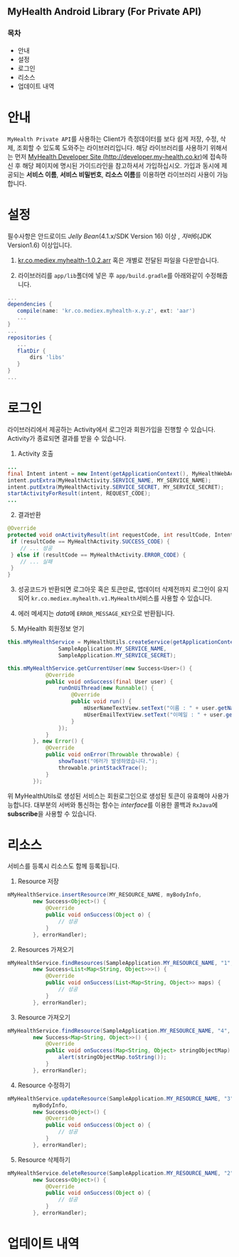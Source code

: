 MyHealth Android Library (For Private API)
---

### 목차

   - 안내
   - 설정
   - 로그인
   - 리소스
   - 업데이트 내역

# 안내

`MyHealth Private API`를 사용하는 Client가 측정데이터를 보다 쉽게 저장, 수정, 삭제, 조회할 수 있도록 도와주는 라이브러리입니다.
해당 라이브러리를 사용하기 위해서는 먼저 [MyHealth Developer Site (http://developer.my-health.co.kr)](http://developer.my-health.co.kr)에 접속하신 후 해당 페이지에 명시된 가이드라인을 참고하셔서 가입하십시오.
가입과 동시에 제공되는 **서비스 이름**, **서비스 비밀번호**, **리소스 이름**를 이용하면 라이브러리 사용이 가능합니다.

# 설정

필수사항은 안드로이드 *Jelly Bean*(4.1.x/SDK Version 16) 이상 , *자바6*(JDK Version1.6) 이상입니다.

1. [kr.co.mediex.myhealth-1.0.2.arr](https://github.com/MedicalExcellenceInc/myhealth-sample/raw/master/libs/kr.co.mediex.myhealth-1.0.2.aar) 혹은 
개별로 전달된 파일을 다운받습니다.

2. 라이브러리를 `app/lib`폴더에 넣은 후 `app/build.gradle`를 아래와같이 수정해줍니다.

```groovy
...
dependencies {
   compile(name: 'kr.co.mediex.myhealth-x.y.z', ext: 'aar')
   ...
}
...
repositories {
   ...
   flatDir {
       dirs 'libs'
   }
}
...
   ```

# 로그인

라이브러리에서 제공하는 Activity에서 로그인과 회원가입을 진행할 수 있습니다.
Activity가 종료되면 결과를 받을 수 있습니다.
   
1. Activity 호출
   
```java
...
final Intent intent = new Intent(getApplicationContext(), MyHealthWebActivity.class);
intent.putExtra(MyHealthActivity.SERVICE_NAME, MY_SERVICE_NAME);
intent.putExtra(MyHealthActivity.SERVICE_SECRET, MY_SERVICE_SECRET);
startActivityForResult(intent, REQUEST_CODE);
...
```

2. 결과반환

```java
@Override
protected void onActivityResult(int requestCode, int resultCode, Intent data) {
 if (resultCode == MyHealthActivity.SUCCESS_CODE) {
    // ... 성공
 } else if (resultCode == MyHealthActivity.ERROR_CODE) {
    // ... 실패
 }
}
```

3. 성공코드가 반환되면 로그아웃 혹은 토큰만료, 앱데이터 삭제전까지 로그인이 유지되어 `kr.co.mediex.myhealth.v1.MyHealth`서비스를 사용할 수 있습니다.

4. 에러 메세지는 *data*에 `ERROR_MESSAGE_KEY`으로 반환됩니다.

5. MyHealth 회원정보 얻기

```java
this.mMyHealthService = MyHealthUtils.createService(getApplicationContext(),
                SampleApplication.MY_SERVICE_NAME,
                SampleApplication.MY_SERVICE_SECRET);

this.mMyHealthService.getCurrentUser(new Success<User>() {
            @Override
            public void onSuccess(final User user) {
                runOnUiThread(new Runnable() {
                    @Override
                    public void run() {
                        mUserNameTextView.setText("이름 : " + user.getName());
                        mUserEmailTextView.setText("이메일 : " + user.getUsername());
                    }
                });
            }
        }, new Error() {
            @Override
            public void onError(Throwable throwable) {
                showToast("에러가 발생하였습니다.");
                throwable.printStackTrace();
            }
        });
```

위 MyHealthUtils로 생성된 서비스는 회원로그인으로 생성된 토큰이 유효해야 사용가능합니다. 대부분의 서버와 통신하는 함수는 *interface*를 이용한 콜백과 `RxJava`에 **subscribe**을 사용할 수 있습니다.

# 리소스

서비스를 등록시 리소스도 함께 등록됩니다.

1. Resource 저장

```java
mMyHealthService.insertResource(MY_RESOURCE_NAME, myBodyInfo,
        new Success<Object>() {
            @Override
            public void onSuccess(Object o) {
                // 성공
            }
        }, errorHandler);
```

2. Resources 가져오기

```java
mMyHealthService.findResources(SampleApplication.MY_RESOURCE_NAME, "1",
        new Success<List<Map<String, Object>>>() {
            @Override
            public void onSuccess(List<Map<String, Object>> maps) {
                // 성공
            }
        }, errorHandler);
```

3. Resource 가져오기

```java
mMyHealthService.findResource(SampleApplication.MY_RESOURCE_NAME, "4",
        new Success<Map<String, Object>>() {
            @Override
            public void onSuccess(Map<String, Object> stringObjectMap) {
                alert(stringObjectMap.toString());
            }
        }, errorHandler);
```        

4. Resource 수정하기

```java
mMyHealthService.updateResource(SampleApplication.MY_RESOURCE_NAME, "3",
        myBodyInfo,
        new Success<Object>() {
            @Override
            public void onSuccess(Object o) {
                // 성공
            }
        }, errorHandler);
```

5. Resource 삭제하기

```java
mMyHealthService.deleteResource(SampleApplication.MY_RESOURCE_NAME, "2", 
        new Success<Object>() {
            @Override
            public void onSuccess(Object o) {
                // 성공
            }
        }, errorHandler);
```

# 업데이트 내역
